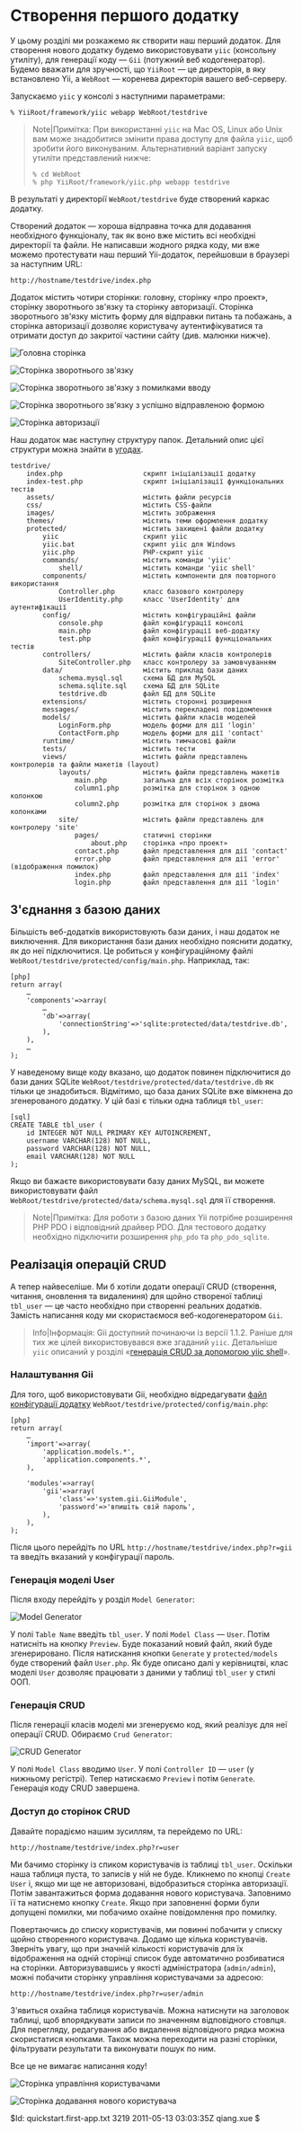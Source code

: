 Створення першого додатку
=========================

У цьому розділі ми розкажемо як створити наш перший додаток.
Для створення нового додатку будемо використовувати `yiic` (консольну утиліту), для
генерації коду — `Gii` (потужний веб кодогенератор). Будемо вважати для зручності,
що `YiiRoot` — це директорія, в яку встановлено Yii, а `WebRoot` — коренева
директорія вашего веб-серверу.

Запускаємо `yiic` у консолі з наступними параметрами:
~~~
% YiiRoot/framework/yiic webapp WebRoot/testdrive
~~~
> Note|Примітка: При використанні `yiic` на Mac OS,
> Linux або Unix вам може знадобитися змінити права доступу
> для файла `yiic`, щоб зробити його виконуваним.
> Альтернативний варіант запуску утиліти представлений нижче:
>
> ~~~
> % cd WebRoot
> % php YiiRoot/framework/yiic.php webapp testdrive
> ~~~

В результаті у директорії `WebRoot/testdrive` буде створений каркас додатку.

Створений додаток — хороша відправна точка для додавання необхідного функціоналу,
так як воно вже містить всі необхідні директорії та файли.
Не написавши жодного рядка коду, ми вже можемо протестувати 
наш перший Yii-додаток, перейшовши в браузері за наступним URL:

~~~
http://hostname/testdrive/index.php
~~~

Додаток містить чотири сторінки: головну, сторінку «про проект», 
сторінку зворотнього зв'язку та сторінку авторизації.
Сторінка зворотнього зв'язку містить форму для відправки питань та побажань, а сторінка авторизації
дозволяє користувачу аутентифікуватися та отримати доступ до закритої частини сайту (див. малюнки нижче).

![Головна сторінка](first-app1.png)

![Сторінка зворотнього зв'язку](first-app2.png)

![Сторінка зворотнього зв'язку з помилками вводу](first-app3.png)

![Сторінка зворотнього зв'язку з успішно відправленою формою](first-app4.png)

![Сторінка авторизації](first-app5.png)


Наш додаток має наступну структуру папок.
Детальний опис цієї структури можна знайти в [угодах](/doc/guide/basics.convention#directory).

~~~
testdrive/
    index.php                    скрипт ініціалізації додатку
    index-test.php               скрипт ініціалізації функціональних тестів
    assets/                      містить файли ресурсів
    css/                         містить CSS-файли
    images/                      містить зображення
    themes/                      містить теми оформлення додатку
    protected/                   містить захищені файли додатку
        yiic                     скрипт yiic
        yiic.bat                 скрипт yiic для Windows
        yiic.php                 PHP-скрипт yiic
        commands/                містить команди 'yiic'
            shell/               містить команди 'yiic shell'
        components/              містить компоненти для повторного використання
            Controller.php       класс базового контролеру
            UserIdentity.php     класс 'UserIdentity' для аутентифікації
        config/                  містить конфігураційні файли
            console.php          файл конфігурації консолі
            main.php             файл конфігурації веб-додатку
            test.php             файл конфігурації функціональних тестів
        controllers/             містить файли класів контролерів
            SiteController.php   класс контролеру за замовчуванням
        data/                    містить приклад бази даних
            schema.mysql.sql     схема БД для MySQL
            schema.sqlite.sql    схема БД для SQLite
            testdrive.db         файл БД для SQLite
        extensions/              містить сторонні розширення
        messages/                містить перекладені повідомлення
        models/                  містить файли класів моделей
            LoginForm.php        модель форми для дії 'login'
            ContactForm.php      модель форми для дії 'contact'
        runtime/                 містить тимчасові файли
        tests/                   містить тести
        views/                   містить файли представлень контролерів та файли макетів (layout)
            layouts/             містить файли представлень макетів
                main.php         загальна для всіх сторінок розмітка
                column1.php      розмітка для сторінок з одною колонкою
                column2.php      розмітка для сторінок з двома колонками
            site/                містить файли представлень для контролеру 'site'
                pages/           статичні сторінки
                    about.php    сторінка «про проект»
                contact.php      файл представлення для дії 'contact'
                error.php        файл представлення для дії 'error' (відображення помилок)
                index.php        файл представлення для дії 'index'
                login.php        файл представлення для дії 'login'
~~~

З'єднання з базою даних
-----------------------
Більшість веб-додатків використовують бази даних, і наш додаток не виключення. 
Для використання бази даних необхідно пояснити додатку, як до неї підключитися.
Це робиться у конфігураційному файлі `WebRoot/testdrive/protected/config/main.php`.
Наприклад, так:

~~~
[php]
return array(
	…
	'components'=>array(
		…
		'db'=>array(
			'connectionString'=>'sqlite:protected/data/testdrive.db',
		),
	),
	…
);
~~~

У наведеному вище коду вказано, що додаток повинен підключитися до бази даних SQLite
`WebRoot/testdrive/protected/data/testdrive.db` як тільки це знадобиться. Відмітимо, що
база даних SQLite вже вімкнена до згенерованого додатку. У цій базі є тільки
одна таблиця `tbl_user`:

~~~
[sql]
CREATE TABLE tbl_user (
	id INTEGER NOT NULL PRIMARY KEY AUTOINCREMENT,
	username VARCHAR(128) NOT NULL,
	password VARCHAR(128) NOT NULL,
	email VARCHAR(128) NOT NULL
);
~~~

Якщо ви бажаєте використовувати базу даних MySQL, ви можете використовувати файл
`WebRoot/testdrive/protected/data/schema.mysql.sql` для її створення.

> Note|Примітка: Для роботи з базою даних Yii потрібне розширення PHP PDO
і відповідний драйвер PDO. Для тестового додатку необхідно підключити
розширення `php_pdo` та `php_pdo_sqlite`.

Реалізація операцій CRUD
------------------------

А тепер найвеселіше. Ми б хотіли додати операції CRUD
(створення, читання, оновлення та видалениня) для щойно створеної таблиці `tbl_user` —
це часто необхідно при створенні реальних додатків. Замість написання коду ми
скористаємося веб-кодогенератором `Gii`.

> Info|Інформація: Gii доступний починаючи із версії 1.1.2. Раніше для тих же цілей
> використовувався вже згаданий `yiic`. Детальніше `yiic` описаний у розділі
«[генерація CRUD за допомогою yiic shell](/doc/guide/quickstart.first-app-yiic)».


### Налаштування Gii

Для того, щоб використовувати Gii, необхідно відредагувати
[файл конфігурації додатку](/doc/guide/basics.application#application-configuration)
`WebRoot/testdrive/protected/config/main.php`:

~~~
[php]
return array(
	…
	'import'=>array(
		'application.models.*',
		'application.components.*',
	),

	'modules'=>array(
		'gii'=>array(
			'class'=>'system.gii.GiiModule',
			'password'=>'впишіть свій пароль',
		),
	),
);
~~~

Після цього перейдіть по URL `http://hostname/testdrive/index.php?r=gii` та
введіть вказаний у конфігурації пароль.

### Генерація моделі User

Після входу перейдіть у розділ `Model Generator`:

![Model Generator](gii-model.png)

У полі `Table Name` введіть `tbl_user`. У полі `Model Class` — `User`.
Потім натисніть на кнопку `Preview`. Буде показаний новий файл, який буде
згенерировано. Після натискання кнопки `Generate` у `protected/models` буде створений
файл `User.php`. Як буде описано далі у керівництві, клас моделі `User`
дозволяє працювати з даними у таблиці `tbl_user` у стилі ООП.

### Генерація CRUD

Після генерації класів моделі ми згенеруємо код, який реалізує для неї операції CRUD.
Обираємо `Crud Generator`:

![CRUD Generator](gii-crud.png)

У полі `Model Class` вводимо `User`. У полі `Controller ID` — `user` (у нижньому регістрі).
Тепер натискаємо `Preview` і потім `Generate`. Генерація коду CRUD завершена.

### Доступ до сторінок CRUD

Давайте порадіємо нашим зусиллям, та перейдемо по URL:

~~~
http://hostname/testdrive/index.php?r=user
~~~

Ми бачимо сторінку із спиком користувачів із таблиці `tbl_user`. Оскільки наша таблиця пуста, то записів у ній не буде.
Кликнемо по кнопці `Create User` і, якщо ми ще не авторизовані, відобразиться сторінка авторизації.
Потім завантажиться форма додавання нового користувача. Заповнимо її та натиснемо кнопку `Create`.
Якщо при заповненні форми були допущені помилки, ми побачимо охайне повідомлення про помилку.

Повертаючись до списку користувачів, ми повинні побачити у списку щойно створенного користувача.
Додамо ще кілька користувачів. Зверніть увагу, що при значній
кількості користувачів для їх відображення на одній сторінці список буде автоматично розбиватися на сторінки.
Авторизувавшись у якості адміністратора (`admin/admin`),
можні побачити сторінку управління користувачами за адресою:

~~~
http://hostname/testdrive/index.php?r=user/admin
~~~

З'явиться охайна таблиця користувачів. Можна натиснути на заголовок
таблиці, щоб впорядкувати записи по значенням відповідного стовпця.
Для перегляду, редагування або видалення відповідного рядка можна
скористатися кнопками. Також можна переходити на разні сторінки, фільтрувати
результати та виконувати пошук по ним.

Все це не вимагає написання коду!

![Сторінка управління користувачами](first-app6.png)

![Сторінка додавання нового користувача](first-app7.png)

<div class="revision">$Id: quickstart.first-app.txt 3219 2011-05-13 03:03:35Z qiang.xue $</div>